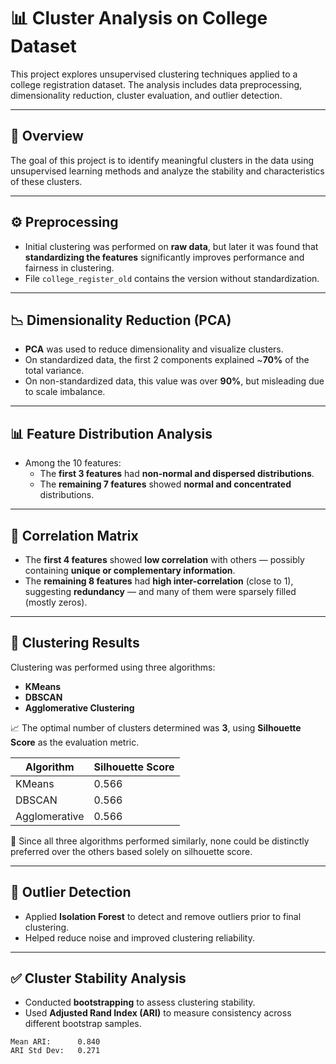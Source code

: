 # 📊 Cluster Analysis on College Dataset

This project explores unsupervised clustering techniques applied to a college registration dataset. The analysis includes data preprocessing, dimensionality reduction, cluster evaluation, and outlier detection.

---

## 📌 Overview

The goal of this project is to identify meaningful clusters in the data using unsupervised learning methods and analyze the stability and characteristics of these clusters.

---

## ⚙️ Preprocessing

- Initial clustering was performed on **raw data**, but later it was found that **standardizing the features** significantly improves performance and fairness in clustering.
- File `college_register_old` contains the version without standardization.

---

## 📉 Dimensionality Reduction (PCA)

- **PCA** was used to reduce dimensionality and visualize clusters.
- On standardized data, the first 2 components explained ~**70%** of the total variance.
- On non-standardized data, this value was over **90%**, but misleading due to scale imbalance.

---

## 📊 Feature Distribution Analysis

- Among the 10 features:
  - The **first 3 features** had **non-normal and dispersed distributions**.
  - The **remaining 7 features** showed **normal and concentrated** distributions.

---

## 🔗 Correlation Matrix

- The **first 4 features** showed **low correlation** with others — possibly containing **unique or complementary information**.
- The **remaining 8 features** had **high inter-correlation** (close to 1), suggesting **redundancy** — and many of them were sparsely filled (mostly zeros).

---

## 🧩 Clustering Results

Clustering was performed using three algorithms:

- **KMeans**
- **DBSCAN**
- **Agglomerative Clustering**

📈 The optimal number of clusters determined was **3**, using **Silhouette Score** as the evaluation metric.

| Algorithm       | Silhouette Score |
|----------------|------------------|
| KMeans          | 0.566            |
| DBSCAN          | 0.566            |
| Agglomerative   | 0.566            |

📝 Since all three algorithms performed similarly, none could be distinctly preferred over the others based solely on silhouette score.

---

## 🚨 Outlier Detection

- Applied **Isolation Forest** to detect and remove outliers prior to final clustering.
- Helped reduce noise and improved clustering reliability.

---

## ✅ Cluster Stability Analysis

- Conducted **bootstrapping** to assess clustering stability.
- Used **Adjusted Rand Index (ARI)** to measure consistency across different bootstrap samples.

```text
Mean ARI:      0.840
ARI Std Dev:   0.271

